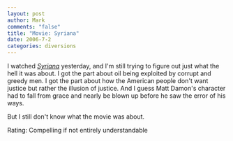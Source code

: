 ```yaml
--- 
layout: post
author: Mark
comments: "false"
title: "Movie: Syriana"
date: 2006-7-2
categories: diversions
---
```

I watched <i><a href="http://imdb.com/title/tt0365737/" title="Syriana">Syriana</a></i> yesterday, and I'm still trying to figure out just what the hell it was about. I got the part about oil being exploited by corrupt and greedy men. I got the part about how the American people don't want justice but rather the illusion of justice. And I guess Matt Damon's character had to fall from grace and nearly be blown up before he saw the error of his ways.

But I still don't know what the movie was about.

Rating: Compelling if not entirely understandable
